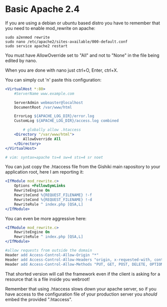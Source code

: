 # Basic Apache 2.4
If you are using a debian or ubuntu based distro you have to remember that you
need to enable mod_rewrite on apache:

```shell
sudo a2enmod rewrite
sudo nano /etc/apache2/sites-available/000-default.conf
sudo service apache2 restart
```

You must have AllowOverride set to "All" and not to "None" in the file being edited by nano.

When you are done with nano just ctrl+O, Enter, ctrl+X.

You can simply cut 'n' paste this configuration:

```apache
<VirtualHost *:80>
	#ServerName www.example.com

	ServerAdmin webmaster@localhost
	DocumentRoot /var/www/html

	ErrorLog ${APACHE_LOG_DIR}/error.log
	CustomLog ${APACHE_LOG_DIR}/access.log combined

        # globally allow .htaccess
	<Directory "/var/www/html">
		AllowOverride All
	</Directory>
</VirtualHost>

# vim: syntax=apache ts=4 sw=4 sts=4 sr noet
```

You can just copy the .htaccess file from the Gishiki main rapository to your
application root, here I am reporting it:

```apache
<IfModule mod_rewrite.c>
    Options +FollowSymLinks
    RewriteEngine On
    RewriteCond %{REQUEST_FILENAME} !-f
    RewriteCond %{REQUEST_FILENAME} !-d
    RewriteRule ^ index.php [QSA,L]
</IfModule>
```

You can even be more aggressive here:

```apache
<IfModule mod_rewrite.c>
    RewriteEngine On
    RewriteRule ^ index.php [QSA,L]
</IfModule>

#allow requests from outside the domain
Header add Access-Control-Allow-Origin "*"
Header add Access-Control-Allow-Headers "origin, x-requested-with, content-type"
Header add Access-Control-Allow-Methods "PUT, GET, POST, DELETE, OPTIONS"
```

That shorted version will call the framework even if the client is asking for a
resource that is a file inside you webroot!

Remember that using .htaccess slows down your apache server,
so if you have access to the configuration file of your production server you
*should* embed the provided ".htaccess".


